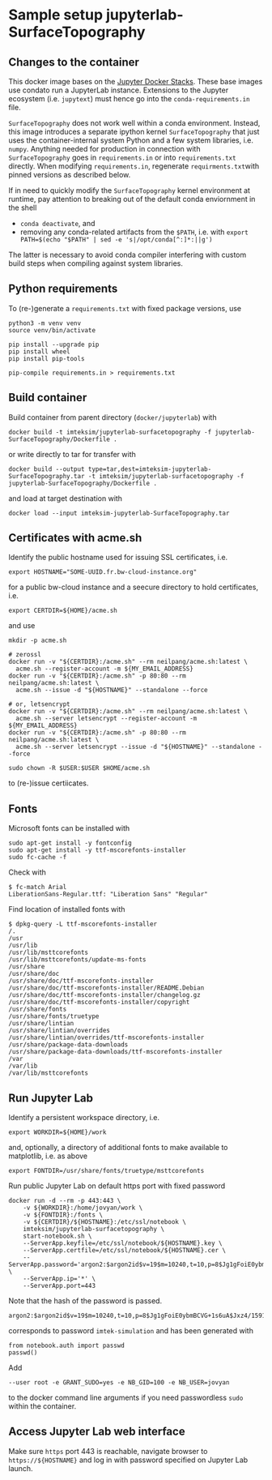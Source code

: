 # Sample setup jupyterlab-SurfaceTopography

## Changes to the container

This docker image bases on the [Jupyter Docker Stacks](https://jupyter-docker-stacks.readthedocs.io/en/latest/).
These base images use condato run a JupyterLab instance. Extensions to the Jupyter ecosystem (i.e. `jupytext`) 
must hence go into the `conda-requirements.in` file. 

`SurfaceTopography` does not work well within a conda environment. Instead, this image introduces a separate 
ipython kernel `SurfaceTopography` that just uses the container-internal system Python and a few system libraries,
i.e. `numpy`. Anything needed for production in connection with `SurfaceTopography` goes in `requirements.in` or
into `requirements.txt` directly. When modifying `requirements.in`, regenerate `requirments.txt`with pinned versions
as described below.

If in need to quickly modify the `SurfaceTopography` kernel environment at runtime, pay attention to
breaking out of the default conda enviornment in the shell

* `conda deactivate`, and
* removing any conda-related artifacts from the `$PATH`, i.e. with `export PATH=$(echo "$PATH" | sed -e 's|/opt/conda[^:]*:||g')`

The latter is necessary to avoid conda compiler interfering with custom build steps when compiling against system libraries.

## Python requirements

To (re-)generate a `requirements.txt` with fixed package versions, use

```console
python3 -m venv venv
source venv/bin/activate

pip install --upgrade pip
pip install wheel
pip install pip-tools

pip-compile requirements.in > requirements.txt
```

## Build container

Build container from parent directory (`docker/jupyterlab`) with

    docker build -t imteksim/jupyterlab-surfacetopography -f jupyterlab-SurfaceTopography/Dockerfile .

or write directly to tar for transfer with

    docker build --output type=tar,dest=imteksim-jupyterlab-SurfaceTopography.tar -t imteksim/jupyterlab-surfacetopography -f jupyterlab-SurfaceTopography/Dockerfile .

and load at target destination with

    docker load --input imteksim-jupyterlab-SurfaceTopography.tar

## Certificates with acme.sh

Identify the public hostname used for issuing SSL certificates, i.e.

    export HOSTNAME="SOME-UUID.fr.bw-cloud-instance.org"

for a public bw-cloud instance and a seecure directory to hold certificates, i.e.

    export CERTDIR=${HOME}/acme.sh

and use

    mkdir -p acme.sh

    # zerossl
    docker run -v "${CERTDIR}:/acme.sh" --rm neilpang/acme.sh:latest \
      acme.sh --register-account -m ${MY_EMAIL_ADDRESS}
    docker run -v "${CERTDIR}:/acme.sh" -p 80:80 --rm neilpang/acme.sh:latest \
      acme.sh --issue -d "${HOSTNAME}" --standalone --force

    # or, letsencrypt
    docker run -v "${CERTDIR}:/acme.sh" --rm neilpang/acme.sh:latest \
      acme.sh --server letsencrypt --register-account -m ${MY_EMAIL_ADDRESS}
    docker run -v "${CERTDIR}:/acme.sh" -p 80:80 --rm neilpang/acme.sh:latest \
      acme.sh --server letsencrypt --issue -d "${HOSTNAME}" --standalone --force

    sudo chown -R $USER:$USER $HOME/acme.sh

to (re-)issue certiicates.

## Fonts

Microsoft fonts can be installed with

    sudo apt-get install -y fontconfig
    sudo apt-get install -y ttf-mscorefonts-installer
    sudo fc-cache -f

Check with

    $ fc-match Arial
    LiberationSans-Regular.ttf: "Liberation Sans" "Regular"

Find location of installed fonts with

    $ dpkg-query -L ttf-mscorefonts-installer
    /.
    /usr
    /usr/lib
    /usr/lib/msttcorefonts
    /usr/lib/msttcorefonts/update-ms-fonts
    /usr/share
    /usr/share/doc
    /usr/share/doc/ttf-mscorefonts-installer
    /usr/share/doc/ttf-mscorefonts-installer/README.Debian
    /usr/share/doc/ttf-mscorefonts-installer/changelog.gz
    /usr/share/doc/ttf-mscorefonts-installer/copyright
    /usr/share/fonts
    /usr/share/fonts/truetype
    /usr/share/lintian
    /usr/share/lintian/overrides
    /usr/share/lintian/overrides/ttf-mscorefonts-installer
    /usr/share/package-data-downloads
    /usr/share/package-data-downloads/ttf-mscorefonts-installer
    /var
    /var/lib
    /var/lib/msttcorefonts

## Run Jupyter Lab

Identify a persistent workspace directory, i.e.
    
    export WORKDIR=${HOME}/work

and, optionally, a directory of additional fonts to make available to matplotlib, i.e. as above

    export FONTDIR=/usr/share/fonts/truetype/msttcorefonts

Run public Jupyter Lab on default https port with fixed password

    docker run -d --rm -p 443:443 \
        -v ${WORKDIR}:/home/jovyan/work \
        -v ${FONTDIR}:/fonts \
        -v ${CERTDIR}/${HOSTNAME}:/etc/ssl/notebook \
        imteksim/jupyterlab-surfacetopography \
        start-notebook.sh \
        --ServerApp.keyfile=/etc/ssl/notebook/${HOSTNAME}.key \
        --ServerApp.certfile=/etc/ssl/notebook/${HOSTNAME}.cer \
        --ServerApp.password='argon2:$argon2id$v=19$m=10240,t=10,p=8$Jg1gFoiE0ybmBCVG+1s6uA$Jxz4/1591Z7so7JK2M1lRA' \
        --ServerApp.ip='*' \
        --ServerApp.port=443

Note that the hash of the password is passed.

    argon2:$argon2id$v=19$m=10240,t=10,p=8$Jg1gFoiE0ybmBCVG+1s6uA$Jxz4/1591Z7so7JK2M1lRA

corresponds to password `imtek-simulation` and has been generated with

    from notebook.auth import passwd
    passwd()

Add

    --user root -e GRANT_SUDO=yes -e NB_GID=100 -e NB_USER=jovyan

to the docker command line arguments if you need passwordless `sudo` within the container.

## Access Jupyter Lab web interface

Make sure `https` port 443 is reachable, navigate browser to `https://${HOSTNAME}` and log in with password specified on Jupyter Lab launch.
